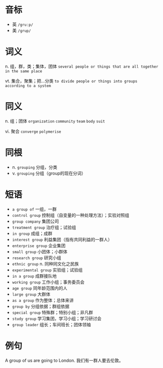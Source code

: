 # 音标

- 英 `/gruːp/`
- 美 `/ɡrup/`

# 词义

n. 组，群，类；集体，团体
`several people or things that are all together in the same place`

vt. 集合，聚集；把…分类
`to divide people or things into groups according to a system`

# 同义

n. 组；团体
`organization` `community` `team` `body` `suit`

vi. 聚合
`converge` `polymerise`

# 同根

- n. `grouping` 分组，分类
- v. `grouping` 分组（group的现在分词）

# 短语

- `a group of` 一组，一群
- `control group` 控制组（自变量的一种处理方法）；实验对照组
- `group company` 集团公司
- `treatment group` 治疗组；试验组
- `in group` 成组；成群
- `interest group` 利益集团（指有共同利益的一群人）
- `enterprise group` 企业集团
- `small group` 小团体；小群体
- `research group` 研究小组
- `ethnic group` n. 同种同文化之民族
- `experimental group` 实验组；试验组
- `in a group` 成群接队地
- `working group` 工作小组；事务委员会
- `age group` 同年龄范围内的人
- `large group` 大群体
- `as a group` 作为整体；总体来讲
- `group by` 分组依据；群组依据
- `special group` 特殊群；特别小组；非凡群
- `study group` 学习集团，学习小组；学习研讨会
- `group leader` 组长；车间班长；团体领袖

# 例句

A group of us are going to London.
我们有一群人要去伦敦。


